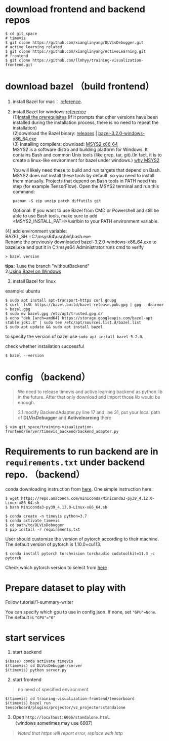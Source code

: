 # download frontend and backend repos
```console
$ cd git_space
# timevis
$ git clone https://github.com/xianglinyang/DLVisDebugger.git
# active learning related
$ git clone https://github.com/xianglinyang/ActiveLearning.git
# frontend
$ git clone https://github.com/llmhyy/training-visualization-frontend.git
```

# download bazel （build frontend）

1. install Bazel for mac： [reference](https://docs.bazel.build/versions/main/install-os-x.html). 

2. install Bazel for windows:[reference](https://docs.bazel.build/versions/main/install-windows.html) <br/>
   (1)[Install the prerequisites](https://www.microsoft.com/en-us/download/details.aspx?id=48145) (If it prompts that other versions have been installed during the installation process, there is no need to repeat the installation)<br/>
   (2)download the Bazel binary: [releases](https://github.com/bazelbuild/bazel/releases) | [bazel-3.2.0-windows-x86_64.exe](https://github.com/bazelbuild/bazel/releases/download/3.2.0/bazel-3.2.0-windows-x86_64.exe)<br/>
   (3) Installing compilers: download: [MSYS2 x86_64](https://www.msys2.org/)<br/>
       MSYS2 is a software distro and building platform for Windows. It contains Bash and common Unix tools (like grep, tar, 
       git).(In fact, it is to create a linux-like environment for bazel under windows.)
      [why MSYS2](https://docs.bazel.build/versions/main/install-windows.html)

      You will likely need these to build and run targets that depend on Bash. MSYS2 does not install these tools by default, so 
      you need to install them manually. Projects that depend on Bash tools in PATH need this step (for example TensorFlow).
      Open the MSYS2 terminal and run this command:
      ```console
      pacman -S zip unzip patch diffutils git
      ```
      Optional: If you want to use Bazel from CMD or Powershell and still be able to use Bash tools, make sure to add 
      <MSYS2_INSTALL_PATH>/usr/bin to your PATH environment variable.
      
  (4) add environment variable: <br/>
      BAZEL_SH =C:\msys64\usr\bin\bash.exe<br/>
      Rename the previously downloaded bazel-3.2.0-windows-x86_64.exe to bazel.exe and put it in C:\msys64
      Administrator runs cmd to verify   
```console
> bazel version
```

**tips:**
  1.use the branch "withoutBackend"<br/>
  2.[Using Bazel on Windows](https://docs.bazel.build/versions/main/windows.html#best-practices)  

3. install Bazel for linux

example: ubuntu
```console
$ sudo apt install apt-transport-https curl gnupg
$ curl -fsSL https://bazel.build/bazel-release.pub.gpg | gpg --dearmor > bazel.gpg
$ sudo mv bazel.gpg /etc/apt/trusted.gpg.d/
$ echo "deb [arch=amd64] https://storage.googleapis.com/bazel-apt stable jdk1.8" | sudo tee /etc/apt/sources.list.d/bazel.list
$ sudo apt update && sudo apt install bazel
```
to specify the version of bazel use ```sudo apt install bazel-5.2.0```. 

check whether installation successful
```console
$ bazel --version
```

#  config （backend）
> We need to release timevis and active learning backend as python lib in the future. After that only download and import those lib would be enough.  

> 3.1 modify BackendAdapter.py line 17 and line 31, put your local path of **DLVisDebugger** and **Activelearning** there
```console
$ vim git_space/training-visualization-frontend/server/timevis_backend/backend_adapter.py
```


#  Requirements to run backend are in ```requirements.txt``` under backend repo. （backend）

conda downloading instruction from [here](https://docs.anaconda.com/anaconda/install/linux/). One simple instruction here:
```console
$ wget https://repo.anaconda.com/miniconda/Miniconda3-py39_4.12.0-Linux-x86_64.sh
$ bash Miniconda3-py39_4.12.0-Linux-x86_64.sh
```

```console
$ conda create -n timevis python=3.7
$ conda activate timevis
$ cd path/to/DLVisDebugger
$ pip install -r requirements.txt
```
User should customize the version of pytorch according to their machine. The default version of pytorch is 1.10.0+cu113. 
```console
$ conda install pytorch torchvision torchaudio cudatoolkit=11.3 -c pytorch
```
Check which pytorch version to select from [here](https://pytorch.org/get-started/locally/)

#  Prepare dataset to play with
Follow tutorial/1-summary-writer

You can specify which gpu to use in config.json. If none, set ```"GPU"=None```. The default is ```"GPU"="0"```

# start services

1. start backend
```console
$(base) conda activate timevis
$(timevis) cd DLVisDebugger/server
$(timevis) python server.py
```
2. start frontend
> no need of specified environment
```console
$(timevis) cd training-visualization-frontend/tensorboard
$(timevis) bazel run tensorboard/plugins/projector/vz_projector:standalone
```
3. Open `http://localhost:6006/standalone.html`.  
  （windows sometimes may use 6007）
> *Noted that https will report error, replace with http*


